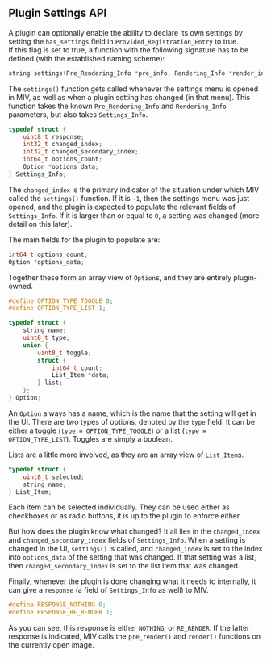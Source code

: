 ## Plugin Settings API
A plugin can optionally enable the ability to declare its own settings by setting the `has_settings` field in
`Provided_Registration_Entry` to true.\
If this flag is set to true, a function with the following signature has to be defined (with the established naming scheme):
```c
string settings(Pre_Rendering_Info *pre_info, Rendering_Info *render_info, Settings_Info *settings_info);
```
The `settings()` function gets called whenever the settings menu is opened in MIV, as well as when a plugin setting has changed (in that menu).
This function takes the known `Pre_Rendering_Info` and `Rendering_Info` parameters, but also takes `Settings_Info`.
```c
typedef struct {
	uint8_t response;
	int32_t changed_index;
	int32_t changed_secondary_index;
	int64_t options_count;
	Option *options_data;
} Settings_Info;
```
The `changed_index` is the primary indicator of the situation under which MIV called the `settings()` function.
If it is `-1`, then the settings menu was just opened, and the plugin is expected to populate the relevant fields of `Settings_Info`.
If it is larger than or equal to `0`, a setting was changed (more detail on this later).

The main fields for the plugin to populate are:
```c
int64_t options_count;
Option *options_data;
```
Together these form an array view of `Option`s, and they are entirely plugin-owned.
```c
#define OPTION_TYPE_TOGGLE 0;
#define OPTION_TYPE_LIST 1;

typedef struct {
	string name;
	uint8_t type;
	union {
		uint8_t toggle;
		struct {
			int64_t count;
			List_Item *data;
		} list;
	};
} Option;
```
An `Option` always has a name, which is the name that the setting will get in the UI. There are two types of options, denoted by the `type` field.
It can be either a toggle (`type = OPTION_TYPE_TOGGLE`) or a list (`type = OPTION_TYPE_LIST`). Toggles are simply a boolean.

Lists are a little more involved, as they are an array view of `List_Item`s.
```c
typedef struct {
	uint8_t selected;
	string name;
} List_Item;
```
Each item can be selected individually. They can be used either as checkboxes or as radio buttons, it is up to the plugin to enforce either.

But how does the plugin know what changed? It all lies in the `changed_index` and `changed_secondary_index` fields of `Settings_Info`.
When a setting is changed in the UI, `settings()` is called, and `changed_index` is set to the index into `options_data` of the setting that was changed.
If that setting was a list, then `changed_secondary_index` is set to the list item that was changed.

Finally, whenever the plugin is done changing what it needs to internally, it can give a `response` (a field of `Settings_Info` as well) to MIV.
```c
#define RESPONSE_NOTHING 0;
#define RESPONSE_RE_RENDER 1;
```
As you can see, this response is either `NOTHING`, or `RE_RENDER`. If the latter response is indicated, MIV calls the `pre_render()` and `render()`
functions on the currently open image.
